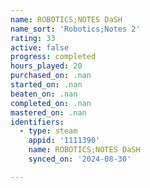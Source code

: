 ```yaml
---
name: ROBOTICS;NOTES DaSH
name_sort: 'Robotics;Notes 2'
rating: 33
active: false
progress: completed
hours_played: 20
purchased_on: .nan
started_on: .nan
beaten_on: .nan
completed_on: .nan
mastered_on: .nan
identifiers:
  - type: steam
    appid: '1111390'
    name: ROBOTICS;NOTES DaSH
    synced_on: '2024-08-30'

---
```

